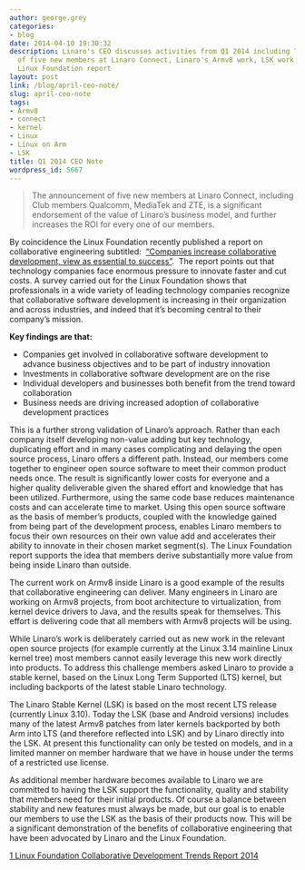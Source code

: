 ```yaml
---
author: george.grey
categories:
- blog
date: 2014-04-10 19:30:32
description: Linaro's CEO discusses activities from Q1 2014 including The announcement
  of five new members at Linaro Connect, Linaro's Armv8 work, LSK work and the latest
  Linux Foundation report
layout: post
link: /blog/april-ceo-note/
slug: april-ceo-note
tags:
- Armv8
- connect
- kernel
- Linux
- Linux on Arm
- LSK
title: Q1 2014 CEO Note
wordpress_id: 5667
---
```


> The announcement of five new members at Linaro Connect, including Club members Qualcomm, MediaTek and ZTE, is a significant endorsement of the value of Linaro’s business model, and further increases the ROI for every one of our members.

By coincidence the Linux Foundation recently published a report on collaborative engineering subtitled:  [“Companies increase collaborative development, view as essential to success”](https://www.linuxfoundation.org/publications/2014/03/collaborative-development-trends-report-2014/).  The report points out that technology companies face enormous pressure to innovate faster and cut costs. A survey carried out for the Linux Foundation shows that professionals in a wide variety of leading technology companies recognize that collaborative software development is increasing in their organization and across industries, and indeed that it’s becoming central to their company’s mission.

**Key findings are that:**

  * Companies get involved in collaborative software development to advance business objectives and to be part of industry innovation
  * Investments in collaborative software development are on the rise
  * Individual developers and businesses both benefit from the trend toward collaboration
  * Business needs are driving increased adoption of collaborative development practices

This is a further strong validation of Linaro’s approach. Rather than each company itself developing non-value adding but key technology, duplicating effort and in many cases complicating and delaying the open source process, Linaro offers a different path. Instead, our members come together to engineer open source software to meet their common product needs once. The result is significantly lower costs for everyone and a higher quality deliverable given the shared effort and knowledge that has been utilized. Furthermore, using the same code base reduces maintenance costs and can accelerate time to market. Using this open source software as the basis of member’s products, coupled with the knowledge gained from being part of the development process, enables Linaro members to focus their own resources on their own value add and accelerates their ability to innovate in their chosen market segment(s). The Linux Foundation report supports the idea that members derive substantially more value from being inside Linaro than outside.

The current work on Armv8 inside Linaro is a good example of the results that collaborative engineering can deliver. Many engineers in Linaro are working on Armv8 projects, from boot architecture to virtualization, from kernel device drivers to Java, and the results speak for themselves. This effort is delivering code that all members with Armv8 projects will be using.

While Linaro’s work is deliberately carried out as new work in the relevant open source projects (for example currently at the Linux 3.14 mainline Linux kernel tree) most members cannot easily leverage this new work directly into products. To address this challenge members asked Linaro to provide a stable kernel, based on the Linux Long Term Supported (LTS) kernel, but including backports of the latest stable Linaro technology.

The Linaro Stable Kernel (LSK) is based on the most recent LTS release (currently Linux 3.10). Today the LSK (base and Android versions) includes many of the latest Armv8 patches from later kernels backported by both Arm into LTS (and therefore reflected into LSK) and by Linaro directly into the LSK. At present this functionality can only be tested on models, and in a limited manner on member hardware that we have in house under the terms of a restricted use license.

As additional member hardware becomes available to Linaro we are committed to having the LSK support the functionality, quality and stability that members need for their initial products. Of course a balance between stability and new features must always be made, but our goal is to enable our members to use the LSK as the basis of their products now. This will be a significant demonstration of the benefits of collaborative engineering that have been advocated by Linaro and the Linux Foundation.


[1 Linux Foundation Collaborative Development Trends Report 2014](https://www.linuxfoundation.org/publications/2014/03/collaborative-development-trends-report-2014/)
